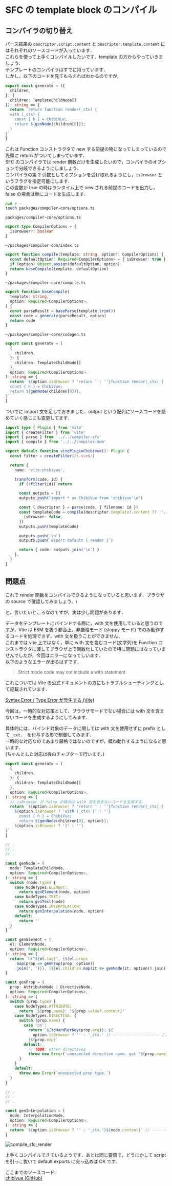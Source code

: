 # SFC の template block のコンパイル

## コンパイラの切り替え

パース結果の `descriptor.script.content` と `descriptor.template.content` にはそれぞれのソースコードが入っています．  
これらを使って上手くコンパイルしたいです．template の方からやっていきましょう．  
テンプレートのコンパイラはすでに持っています．  
しかし，以下のコードを見てもらえればわかるのですが，

```ts
export const generate = ({
  children,
}: {
  children: TemplateChildNode[]
}): string => {
  return `return function render(_ctx) {
  with (_ctx) {
    const { h } = ChibiVue;
    return ${genNode(children[0])};
  }
}`
}
```

これは Function コンストラクタで new する前提の物になってしまっているので先頭に return がついてしまっています．\
SFC のコンパイラでは render 関数だけを生成したいので，コンパイラのオプションで分岐できるようにしましょう．\
コンパイラの第 2 引数としてオプションを受け取れるようにし，`isBrowser` というフラグを指定可能にします．\
この変数が true の時はランタイム上で new される前提のコードを出力し，false の場合は単にコードを生成します．

```sh
pwd # ~
touch packages/compiler-core/options.ts
```

`packages/compiler-core/options.ts`

```ts
export type CompilerOptions = {
  isBrowser?: boolean
}
```

`~/packages/compiler-dom/index.ts`

```ts
export function compile(template: string, option?: CompilerOptions) {
  const defaultOption: Required<CompilerOptions> = { isBrowser: true }
  if (option) Object.assign(defaultOption, option)
  return baseCompile(template, defaultOption)
}
```

`~/packages/compiler-core/compile.ts`

```ts
export function baseCompile(
  template: string,
  option: Required<CompilerOptions>,
) {
  const parseResult = baseParse(template.trim())
  const code = generate(parseResult, option)
  return code
}
```

`~/packages/compiler-core/codegen.ts`

```ts
export const generate = (
  {
    children,
  }: {
    children: TemplateChildNode[]
  },
  option: Required<CompilerOptions>,
): string => {
  return `${option.isBrowser ? 'return ' : ''}function render(_ctx) {
  const { h } = ChibiVue;
  return ${genNode(children[0])};
}`
}
```

ついでに import 文を足しておきました．output という配列にソースコードを詰めていく感じにも変更してます．

```ts
import type { Plugin } from 'vite'
import { createFilter } from 'vite'
import { parse } from '../../compiler-sfc'
import { compile } from '../../compiler-dom'

export default function vitePluginChibivue(): Plugin {
  const filter = createFilter(/\.vue$/)

  return {
    name: 'vite:chibivue',

    transform(code, id) {
      if (!filter(id)) return

      const outputs = []
      outputs.push("import * as ChibiVue from 'chibivue'\n")

      const { descriptor } = parse(code, { filename: id })
      const templateCode = compile(descriptor.template?.content ?? '', {
        isBrowser: false,
      })
      outputs.push(templateCode)

      outputs.push('\n')
      outputs.push(`export default { render }`)

      return { code: outputs.join('\n') }
    },
  }
}
```

## 問題点

これで render 関数をコンパイルできるようになっていると思います．ブラウザの source で確認してみましょう．\

と，言いたいところなのですが，実は少し問題があります．

データをテンプレートにバインドする際に，with 文を使用していると思うのですが，Vite は ESM を扱う都合上，非厳格モード (sloppy モード) でのみ動作するコードを処理できず，with 文を扱うことができません．\
これまでは vite 上ではなく，単に with 文を含むコード(文字列)を Function コンストラクタに渡してブラウザ上で関数化していたので特に問題にはなっていませんでしたが，今回はエラーになってしいます．\
以下のようなエラーが出るはずです．

> Strict mode code may not include a with statement

これについては Vite の公式ドキュメントの方にもトラブルシューティングとして記載されています．

[Syntax Error / Type Error が発生する (Vite)](https://ja.vitejs.dev/guide/troubleshooting.html#syntax-error-type-error-%E3%81%8B%E3%82%99%E7%99%BA%E7%94%9F%E3%81%99%E3%82%8B)

今回は，一時的な対応策として，ブラウザモードでない場合には with 文を含まないコードを生成するようにしてみます．

具体的には，バインド対象のデータに関しては with 文を使用せずに prefix として `_cxt.`　を付与する形で制御してみます．\
一時的な対応なのであまり厳格ではないのですが，概ね動作するようになると思います．  
(ちゃんとした対応は後のチャプターで行います．)

```ts
export const generate = (
  {
    children,
  }: {
    children: TemplateChildNode[]
  },
  option: Required<CompilerOptions>,
): string => {
  // isBrowser が false の場合は with 文を含まないコードを生成する
  return `${option.isBrowser ? 'return ' : ''}function render(_ctx) {
    ${option.isBrowser ? 'with (_ctx) {' : ''}
      const { h } = ChibiVue;
      return ${genNode(children[0], option)};
    ${option.isBrowser ? '}' : ''}
}`
}

// .
// .
// .

const genNode = (
  node: TemplateChildNode,
  option: Required<CompilerOptions>,
): string => {
  switch (node.type) {
    case NodeTypes.ELEMENT:
      return genElement(node, option)
    case NodeTypes.TEXT:
      return genText(node)
    case NodeTypes.INTERPOLATION:
      return genInterpolation(node, option)
    default:
      return ''
  }
}

const genElement = (
  el: ElementNode,
  option: Required<CompilerOptions>,
): string => {
  return `h("${el.tag}", {${el.props
    .map(prop => genProp(prop, option))
    .join(', ')}}, [${el.children.map(it => genNode(it, option)).join(', ')}])`
}

const genProp = (
  prop: AttributeNode | DirectiveNode,
  option: Required<CompilerOptions>,
): string => {
  switch (prop.type) {
    case NodeTypes.ATTRIBUTE:
      return `${prop.name}: "${prop.value?.content}"`
    case NodeTypes.DIRECTIVE: {
      switch (prop.name) {
        case 'on':
          return `${toHandlerKey(prop.arg)}: ${
            option.isBrowser ? '' : '_ctx.' // -------------------- ここ
          }${prop.exp}`
        default:
          // TODO: other directives
          throw new Error(`unexpected directive name. got "${prop.name}"`)
      }
    }
    default:
      throw new Error(`unexpected prop type.`)
  }
}

// .
// .
// .

const genInterpolation = (
  node: InterpolationNode,
  option: Required<CompilerOptions>,
): string => {
  return `${option.isBrowser ? '' : '_ctx.'}${node.content}` // ------------ ここ
}
```

![compile_sfc_render](https://raw.githubusercontent.com/chibivue-land/chibivue/main/book/images/compile_sfc_render.png)

上手くコンパイルできているようです．あとは同じ要領で，どうにかして script を引っこ抜いて default exports に突っ込めば OK です．

ここまでのソースコード:  
[chibivue (GitHub)](https://github.com/chibivue-land/chibivue/tree/main/book/impls/10_minimum_example/070_sfc_compiler3)
